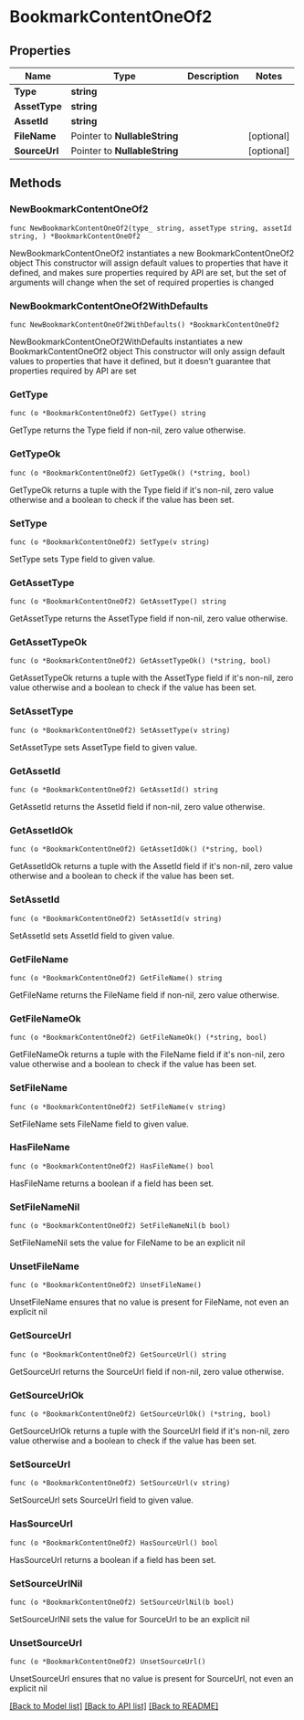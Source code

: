 # BookmarkContentOneOf2

## Properties

Name | Type | Description | Notes
------------ | ------------- | ------------- | -------------
**Type** | **string** |  | 
**AssetType** | **string** |  | 
**AssetId** | **string** |  | 
**FileName** | Pointer to **NullableString** |  | [optional] 
**SourceUrl** | Pointer to **NullableString** |  | [optional] 

## Methods

### NewBookmarkContentOneOf2

`func NewBookmarkContentOneOf2(type_ string, assetType string, assetId string, ) *BookmarkContentOneOf2`

NewBookmarkContentOneOf2 instantiates a new BookmarkContentOneOf2 object
This constructor will assign default values to properties that have it defined,
and makes sure properties required by API are set, but the set of arguments
will change when the set of required properties is changed

### NewBookmarkContentOneOf2WithDefaults

`func NewBookmarkContentOneOf2WithDefaults() *BookmarkContentOneOf2`

NewBookmarkContentOneOf2WithDefaults instantiates a new BookmarkContentOneOf2 object
This constructor will only assign default values to properties that have it defined,
but it doesn't guarantee that properties required by API are set

### GetType

`func (o *BookmarkContentOneOf2) GetType() string`

GetType returns the Type field if non-nil, zero value otherwise.

### GetTypeOk

`func (o *BookmarkContentOneOf2) GetTypeOk() (*string, bool)`

GetTypeOk returns a tuple with the Type field if it's non-nil, zero value otherwise
and a boolean to check if the value has been set.

### SetType

`func (o *BookmarkContentOneOf2) SetType(v string)`

SetType sets Type field to given value.


### GetAssetType

`func (o *BookmarkContentOneOf2) GetAssetType() string`

GetAssetType returns the AssetType field if non-nil, zero value otherwise.

### GetAssetTypeOk

`func (o *BookmarkContentOneOf2) GetAssetTypeOk() (*string, bool)`

GetAssetTypeOk returns a tuple with the AssetType field if it's non-nil, zero value otherwise
and a boolean to check if the value has been set.

### SetAssetType

`func (o *BookmarkContentOneOf2) SetAssetType(v string)`

SetAssetType sets AssetType field to given value.


### GetAssetId

`func (o *BookmarkContentOneOf2) GetAssetId() string`

GetAssetId returns the AssetId field if non-nil, zero value otherwise.

### GetAssetIdOk

`func (o *BookmarkContentOneOf2) GetAssetIdOk() (*string, bool)`

GetAssetIdOk returns a tuple with the AssetId field if it's non-nil, zero value otherwise
and a boolean to check if the value has been set.

### SetAssetId

`func (o *BookmarkContentOneOf2) SetAssetId(v string)`

SetAssetId sets AssetId field to given value.


### GetFileName

`func (o *BookmarkContentOneOf2) GetFileName() string`

GetFileName returns the FileName field if non-nil, zero value otherwise.

### GetFileNameOk

`func (o *BookmarkContentOneOf2) GetFileNameOk() (*string, bool)`

GetFileNameOk returns a tuple with the FileName field if it's non-nil, zero value otherwise
and a boolean to check if the value has been set.

### SetFileName

`func (o *BookmarkContentOneOf2) SetFileName(v string)`

SetFileName sets FileName field to given value.

### HasFileName

`func (o *BookmarkContentOneOf2) HasFileName() bool`

HasFileName returns a boolean if a field has been set.

### SetFileNameNil

`func (o *BookmarkContentOneOf2) SetFileNameNil(b bool)`

 SetFileNameNil sets the value for FileName to be an explicit nil

### UnsetFileName
`func (o *BookmarkContentOneOf2) UnsetFileName()`

UnsetFileName ensures that no value is present for FileName, not even an explicit nil
### GetSourceUrl

`func (o *BookmarkContentOneOf2) GetSourceUrl() string`

GetSourceUrl returns the SourceUrl field if non-nil, zero value otherwise.

### GetSourceUrlOk

`func (o *BookmarkContentOneOf2) GetSourceUrlOk() (*string, bool)`

GetSourceUrlOk returns a tuple with the SourceUrl field if it's non-nil, zero value otherwise
and a boolean to check if the value has been set.

### SetSourceUrl

`func (o *BookmarkContentOneOf2) SetSourceUrl(v string)`

SetSourceUrl sets SourceUrl field to given value.

### HasSourceUrl

`func (o *BookmarkContentOneOf2) HasSourceUrl() bool`

HasSourceUrl returns a boolean if a field has been set.

### SetSourceUrlNil

`func (o *BookmarkContentOneOf2) SetSourceUrlNil(b bool)`

 SetSourceUrlNil sets the value for SourceUrl to be an explicit nil

### UnsetSourceUrl
`func (o *BookmarkContentOneOf2) UnsetSourceUrl()`

UnsetSourceUrl ensures that no value is present for SourceUrl, not even an explicit nil

[[Back to Model list]](../README.md#documentation-for-models) [[Back to API list]](../README.md#documentation-for-api-endpoints) [[Back to README]](../README.md)


